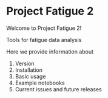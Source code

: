 # Project Fatigue 2
 Welcome to Project Fatigue 2! 

 Tools for fatigue data analysis
 
 Here we provide information about
1. Version
2. Installation
3. Basic usage
4. Example notebooks
5. Current issues and future releases
